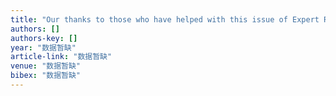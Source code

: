 ```yaml
---
title: "Our thanks to those who have helped with this issue of Expert Review of Molecular Diagnostics. Listed below are the authors, referees and others who have kindly given their …"
authors: []
authors-key: []
year: "数据暂缺"
article-link: "数据暂缺"
venue: "数据暂缺"
bibex: "数据暂缺"
---
```

